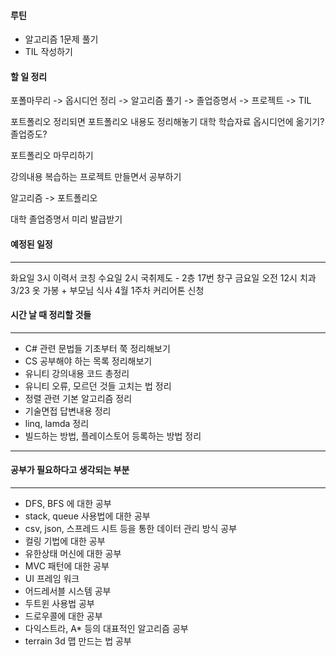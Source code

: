 #### 루틴
- 알고리즘 1문제 풀기
- TIL 작성하기

#### 할 일 정리
포폴마무리 -> 옵시디언 정리 -> 알고리즘 풀기 -> 졸업증명서 -> 프로젝트 -> TIL

포트폴리오 정리되면 포트폴리오 내용도 정리해놓기
대학 학습자료 옵시디언에 옮기기? 졸업증도?

포트폴리오 마무리하기

강의내용 복습하는 프로젝트 만들면서 공부하기

알고리즘 ->  포트폴리오 

대학 졸업증명서 미리 발급받기

#### 예정된 일정
---

화요일 3시 이력서 코칭
수요일 2시 국취제도 - 2층 17번 창구
금요일 오전 12시 치과
3/23 옷 가봉 + 부모님 식사
4월 1주차 커리어톤 신청




#### 시간 날 때 정리할 것들
---

- C# 관련 문법들 기초부터 쭉 정리해보기
- CS 공부해야 하는 목록 정리해보기
- 유니티 강의내용 코드 총정리
- 유니티 오류, 모르던 것들 고치는 법 정리
- 정렬 관련 기본 알고리즘 정리
- 기술면접 답변내용 정리
- linq, lamda 정리
- 빌드하는 방법, 플레이스토어 등록하는 방법 정리

---




#### 공부가 필요하다고 생각되는 부분
---

- DFS, BFS 에 대한 공부
- stack, queue 사용법에 대한 공부
- csv, json, 스프레드 시트 등을 통한 데이터 관리 방식 공부
- 컬링 기법에 대한 공부
- 유한상태 머신에 대한 공부
- MVC 패턴에 대한 공부
- UI 프레임 워크
- 어드레서블 시스템 공부
- 두트윈 사용법 공부
- 드로우콜에 대한 공부
- 다익스트라, A* 등의 대표적인 알고리즘 공부
- terrain 3d 맵 만드는 법 공부